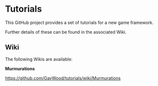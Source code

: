 # Tutorials

This GitHub project provides a set of tutorials for a new game framework.

Further details of these can be found in the associated Wiki.

## Wiki
The following Wikis are available:

**Murmurations**


https://github.com/GavWood/tutorials/wiki/Murmurations
